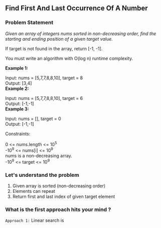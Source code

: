 ## Find First And Last Occurrence Of A Number
### Problem Statement
_Given an array of integers nums sorted in non-decreasing order, find the starting and ending position of a given target value._  

If target is not found in the array, return [-1, -1].  

You must write an algorithm with O(log n) runtime complexity.  

 

**Example 1:**  

Input: nums = [5,7,7,8,8,10], target = 8  
Output: [3,4]  
**Example 2:**  

Input: nums = [5,7,7,8,8,10], target = 6  
Output: [-1,-1]  
**Example 3:**

Input: nums = [], target = 0  
Output: [-1,-1]  
 

Constraints:  

0 <= nums.length <= 10<sup>5</sup>  
-10<sup>9</sup> <= nums[i] <= 10<sup>9</sup>  
nums is a non-decreasing array.  
-10<sup>9</sup> <= target <= 10<sup>9</sup>  

### Let's understand the problem
1. Given array is sorted (non-decreasing order)
2. Elements can repeat
3. Return first and last index of given target element

### What is the first approach hits your mind ?
`Approach 1:` Linear search is  